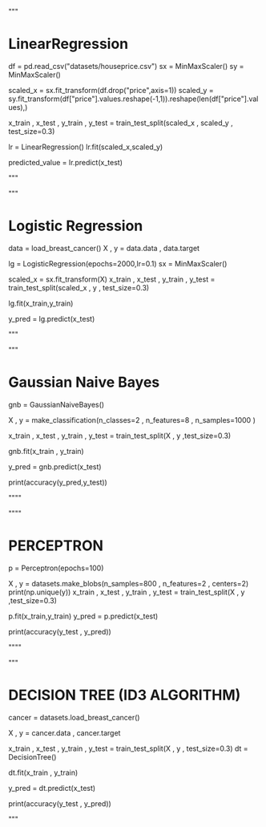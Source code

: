 """  
# LinearRegression

df = pd.read_csv("datasets/houseprice.csv")
sx = MinMaxScaler()
sy = MinMaxScaler()

scaled_x = sx.fit_transform(df.drop("price",axis=1))
scaled_y = sy.fit_transform(df["price"].values.reshape(-1,1)).reshape(len(df["price"].values),)

x_train , x_test , y_train , y_test = train_test_split(scaled_x , scaled_y , test_size=0.3)

lr = LinearRegression()
lr.fit(scaled_x,scaled_y)

predicted_value = lr.predict(x_test)

"""

"""
# Logistic Regression

data = load_breast_cancer()
X , y = data.data , data.target

lg = LogisticRegression(epochs=2000,lr=0.1)
sx = MinMaxScaler()

scaled_x = sx.fit_transform(X)
x_train , x_test , y_train , y_test = train_test_split(scaled_x , y , test_size=0.3)

lg.fit(x_train,y_train)

y_pred = lg.predict(x_test)

"""

"""
# Gaussian Naive Bayes

gnb = GaussianNaiveBayes()

X , y = make_classification(n_classes=2 , n_features=8 , n_samples=1000 )

x_train , x_test , y_train , y_test = train_test_split(X , y ,test_size=0.3)

gnb.fit(x_train , y_train)

y_pred = gnb.predict(x_test)

print(accuracy(y_pred,y_test))

""""

""""

# PERCEPTRON 


p = Perceptron(epochs=100)

X , y = datasets.make_blobs(n_samples=800 , n_features=2 , centers=2)
print(np.unique(y))
x_train , x_test , y_train , y_test = train_test_split(X , y ,test_size=0.3)

p.fit(x_train,y_train)
y_pred = p.predict(x_test)

print(accuracy(y_test , y_pred))


""""

"""
# DECISION TREE (ID3 ALGORITHM) 

cancer = datasets.load_breast_cancer()

X , y = cancer.data , cancer.target

x_train , x_test , y_train , y_test = train_test_split(X , y , test_size=0.3)
dt = DecisionTree()

dt.fit(x_train , y_train)

y_pred  = dt.predict(x_test)

print(accuracy(y_test , y_pred))

"""